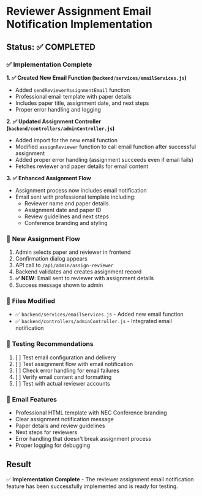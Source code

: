 # Reviewer Assignment Email Notification Implementation

## Status: ✅ COMPLETED

### ✅ **Implementation Complete**

**1. ✅ Created New Email Function (`backend/services/emailServices.js`)**
- Added `sendReviewerAssignmentEmail` function
- Professional email template with paper details
- Includes paper title, assignment date, and next steps
- Proper error handling and logging

**2. ✅ Updated Assignment Controller (`backend/controllers/adminController.js`)**
- Added import for the new email function
- Modified `assignReviewer` function to call email function after successful assignment
- Added proper error handling (assignment succeeds even if email fails)
- Fetches reviewer and paper details for email content

**3. ✅ Enhanced Assignment Flow**
- Assignment process now includes email notification
- Email sent with professional template including:
  - Reviewer name and paper details
  - Assignment date and paper ID
  - Review guidelines and next steps
  - Conference branding and styling

### 🎯 **New Assignment Flow**
1. Admin selects paper and reviewer in frontend
2. Confirmation dialog appears
3. API call to `/api/admin/assign-reviewer`
4. Backend validates and creates assignment record
5. **✅ NEW**: Email sent to reviewer with assignment details
6. Success message shown to admin

### 📁 **Files Modified**
- ✅ `backend/services/emailServices.js` - Added new email function
- ✅ `backend/controllers/adminController.js` - Integrated email notification

### 🧪 **Testing Recommendations**
1. [ ] Test email configuration and delivery
2. [ ] Test assignment flow with email notification
3. [ ] Check error handling for email failures
4. [ ] Verify email content and formatting
5. [ ] Test with actual reviewer accounts

### 📧 **Email Features**
- Professional HTML template with NEC Conference branding
- Clear assignment notification message
- Paper details and review guidelines
- Next steps for reviewers
- Error handling that doesn't break assignment process
- Proper logging for debugging

## Result
✅ **Implementation Complete** - The reviewer assignment email notification feature has been successfully implemented and is ready for testing.
